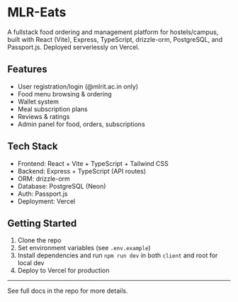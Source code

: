 # MLR-Eats

A fullstack food ordering and management platform for hostels/campus, built with React (Vite), Express, TypeScript, drizzle-orm, PostgreSQL, and Passport.js. Deployed serverlessly on Vercel.

## Features
- User registration/login (@mlrit.ac.in only)
- Food menu browsing & ordering
- Wallet system
- Meal subscription plans
- Reviews & ratings
- Admin panel for food, orders, subscriptions

## Tech Stack
- Frontend: React + Vite + TypeScript + Tailwind CSS
- Backend: Express + TypeScript (API routes)
- ORM: drizzle-orm
- Database: PostgreSQL (Neon)
- Auth: Passport.js
- Deployment: Vercel

## Getting Started
1. Clone the repo
2. Set environment variables (see `.env.example`)
3. Install dependencies and run `npm run dev` in both `client` and root for local dev
4. Deploy to Vercel for production

---

See full docs in the repo for more details.

